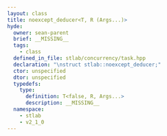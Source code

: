 ```yaml
---
layout: class
title: noexcept_deducer<T, R (Args...)>
hyde:
  owner: sean-parent
  brief: __MISSING__
  tags:
    - class
  defined_in_file: stlab/concurrency/task.hpp
  declaration: "\nstruct stlab::noexcept_deducer;"
  ctor: unspecified
  dtor: unspecified
  typedefs:
    type:
      definition: T<false, R, Args...>
      description: __MISSING__
  namespace:
    - stlab
    - v2_1_0
---
```


